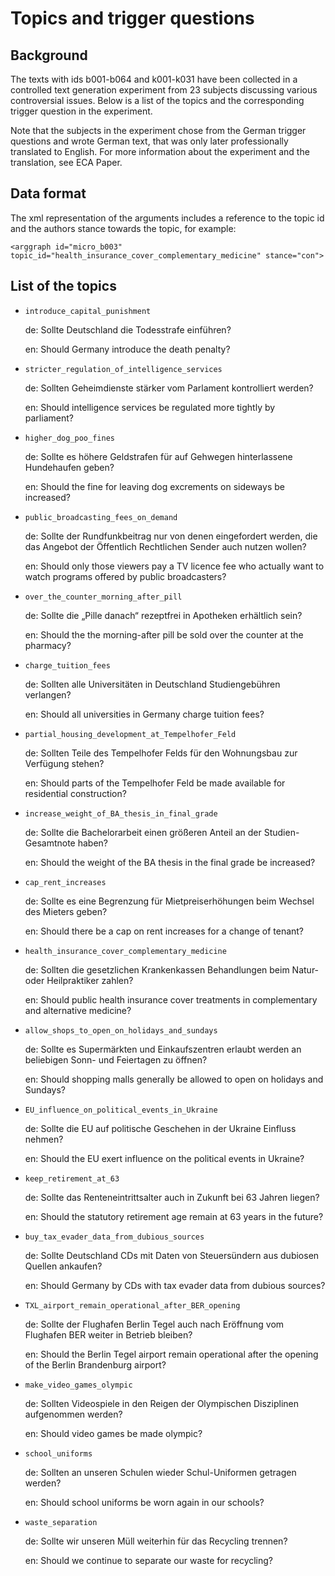 # Topics and trigger questions

## Background

The texts with ids b001-b064 and k001-k031 have been collected in a controlled
text generation experiment from 23 subjects discussing various controversial
issues. Below is a list of the topics and the corresponding trigger question in the experiment.

Note that the subjects in the experiment chose from the German trigger questions and wrote German text, that was only later professionally translated to English. For more information about the experiment and the translation, see ECA Paper.

## Data format

The xml representation of the arguments includes a reference to the topic id and the authors stance towards the topic, for example:

    <arggraph id="micro_b003" topic_id="health_insurance_cover_complementary_medicine" stance="con">


## List of the topics

* `introduce_capital_punishment`
  
  de: Sollte Deutschland die Todesstrafe einführen? 
  
  en: Should Germany introduce the death penalty?


* `stricter_regulation_of_intelligence_services`
  
  de: Sollten Geheimdienste stärker vom Parlament kontrolliert werden?
  
  en: Should intelligence services be regulated more tightly by parliament?


* `higher_dog_poo_fines` 
  
  de: Sollte es höhere Geldstrafen für auf Gehwegen hinterlassene Hundehaufen geben? 
  
  en: Should the fine for leaving dog excrements on sideways be increased? 


* `public_broadcasting_fees_on_demand`
  
  de: Sollte der Rundfunkbeitrag nur von denen eingefordert werden, die das Angebot der Öffentlich Rechtlichen Sender auch nutzen wollen? 
  
  en: Should only those viewers pay a TV licence fee who actually want to watch programs offered by public broadcasters?

 
* `over_the_counter_morning_after_pill`
  
  de: Sollte die „Pille danach“ rezeptfrei in Apotheken erhältlich sein? 
  
  en: Should the the morning-after pill be sold over the counter at the pharmacy?


* `charge_tuition_fees`
  
  de: Sollten alle Universitäten in Deutschland Studiengebühren verlangen? 
  
  en: Should all universities in Germany charge tuition fees?


* `partial_housing_development_at_Tempelhofer_Feld`
  
  de: Sollten Teile des Tempelhofer Felds für den Wohnungsbau zur Verfügung stehen?
  
  en: Should parts of the Tempelhofer Feld be made available for residential construction?


* `increase_weight_of_BA_thesis_in_final_grade`
  
  de: Sollte die Bachelorarbeit einen größeren Anteil an der Studien-Gesamtnote haben? 
  
  en: Should the weight of the BA thesis in the final grade be increased?


* `cap_rent_increases`
  
  de: Sollte es eine Begrenzung für Mietpreiserhöhungen beim Wechsel des Mieters geben? 
  
  en: Should there be a cap on rent increases for a change of tenant?


* `health_insurance_cover_complementary_medicine`

  de: Sollten die gesetzlichen Krankenkassen Behandlungen beim Natur- oder Heilpraktiker zahlen? 
  
  en: Should public health insurance cover treatments in complementary and alternative medicine?


* `allow_shops_to_open_on_holidays_and_sundays`

  de: Sollte es Supermärkten und Einkaufszentren erlaubt werden an beliebigen Sonn- und Feiertagen zu öffnen?
  
  en: Should shopping malls generally be allowed to open on holidays and Sundays?


* `EU_influence_on_political_events_in_Ukraine`
     
  de: Sollte die EU auf politische Geschehen in der Ukraine Einfluss nehmen?
  
  en: Should the EU exert influence on the political events in Ukraine?


* `keep_retirement_at_63`

  de: Sollte das Renteneintrittsalter auch in Zukunft bei 63 Jahren liegen?
  
  en: Should the statutory retirement age remain at 63 years in the future?

* `buy_tax_evader_data_from_dubious_sources`
  
  de: Sollte Deutschland CDs mit Daten von Steuersündern aus dubiosen Quellen ankaufen?
  
  en: Should Germany by CDs with tax evader data from dubious sources?


* `TXL_airport_remain_operational_after_BER_opening`
  
  de: Sollte der Flughafen Berlin Tegel auch nach Eröffnung vom Flughafen BER weiter in Betrieb bleiben?
  
  en: Should the Berlin Tegel airport remain operational after the opening of the Berlin Brandenburg airport?


* `make_video_games_olympic`
  
  de: Sollten Videospiele in den Reigen der Olympischen Disziplinen aufgenommen werden?
  
  en: Should video games be made olympic?


* `school_uniforms`
  
  de: Sollten an unseren Schulen wieder Schul-Uniformen getragen werden?
  
  en: Should school uniforms be worn again in our schools?


* `waste_separation`
  
  de: Sollte wir unseren Müll weiterhin für das Recycling trennen?
  
  en: Should we continue to separate our waste for recycling?